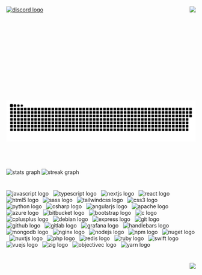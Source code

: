 <div align="left">
</div>

###

<img align="right" height="250" src="https://i.imgur.com/bS4wvvY.gif"  />

  <a href="https://discordapp.com/users/315806345376825344" target="_blank">
    <img src="https://img.shields.io/static/v1?message=Discord&logo=discord&label=&color=7289DA&logoColor=white&labelColor=&style=for-the-badge" height="35" alt="discord logo"  />
  </a>

###

<img src="https://raw.githubusercontent.com/necm1/necm1/output/snake.svg" alt="Snake animation" />

###

<br clear="both">

##

<div align="left">
  <img src="https://github-readme-stats.vercel.app/api?username=necm1&hide_title=true&hide_rank=true&show_icons=true&include_all_commits=true&count_private=true&disable_animations=false&theme=dark&locale=en&hide_border=false" height="150" alt="stats graph"  />
  <img src="https://streak-stats.demolab.com?user=necm1&locale=en&mode=weekly&theme=dark&hide_border=false&border_radius=5&date_format=M%20j%5B,%20Y%5D" height="150" alt="streak graph"  />
</div>

###

<br clear="both">

<div align="left">
  <img src="https://cdn.jsdelivr.net/gh/devicons/devicon/icons/javascript/javascript-original.svg" height="44" alt="javascript logo"  />
  <img width="4" />
  <img src="https://cdn.jsdelivr.net/gh/devicons/devicon/icons/typescript/typescript-original.svg" height="44" alt="typescript logo"  />
  <img width="4" />
  <img src="https://cdn.jsdelivr.net/gh/devicons/devicon/icons/nextjs/nextjs-original.svg" height="44" alt="nextjs logo"  />
  <img width="4" />
  <img src="https://cdn.jsdelivr.net/gh/devicons/devicon/icons/react/react-original.svg" height="44" alt="react logo"  />
  <img width="4" />
  <img src="https://cdn.jsdelivr.net/gh/devicons/devicon/icons/html5/html5-original.svg" height="44" alt="html5 logo"  />
  <img width="4" />
  <img src="https://cdn.jsdelivr.net/gh/devicons/devicon/icons/sass/sass-original.svg" height="44" alt="sass logo"  />
  <img width="4" />
  <img src="https://cdn.jsdelivr.net/gh/devicons/devicon/icons/tailwindcss/tailwindcss-original-wordmark.svg" height="44" alt="tailwindcss logo"  />
  <img width="4" />
  <img src="https://cdn.jsdelivr.net/gh/devicons/devicon/icons/css3/css3-original.svg" height="44" alt="css3 logo"  />
  <img width="4" />
  <img src="https://cdn.jsdelivr.net/gh/devicons/devicon/icons/python/python-original.svg" height="44" alt="python logo"  />
  <img width="4" />
  <img src="https://cdn.jsdelivr.net/gh/devicons/devicon/icons/csharp/csharp-original.svg" height="44" alt="csharp logo"  />
  <img width="4" />
  <img src="https://cdn.jsdelivr.net/gh/devicons/devicon/icons/angularjs/angularjs-original.svg" height="44" alt="angularjs logo"  />
  <img width="4" />
  <img src="https://cdn.jsdelivr.net/gh/devicons/devicon/icons/apache/apache-original.svg" height="44" alt="apache logo"  />
  <img width="4" />
  <img src="https://cdn.jsdelivr.net/gh/devicons/devicon/icons/azure/azure-original.svg" height="44" alt="azure logo"  />
  <img width="4" />
  <img src="https://cdn.jsdelivr.net/gh/devicons/devicon/icons/bitbucket/bitbucket-original.svg" height="44" alt="bitbucket logo"  />
  <img width="4" />
  <img src="https://cdn.jsdelivr.net/gh/devicons/devicon/icons/bootstrap/bootstrap-original.svg" height="44" alt="bootstrap logo"  />
  <img width="4" />
  <img src="https://cdn.jsdelivr.net/gh/devicons/devicon/icons/c/c-original.svg" height="44" alt="c logo"  />
  <img width="4" />
  <img src="https://cdn.jsdelivr.net/gh/devicons/devicon/icons/cplusplus/cplusplus-original.svg" height="44" alt="cplusplus logo"  />
  <img width="4" />
  <img src="https://cdn.jsdelivr.net/gh/devicons/devicon/icons/debian/debian-original.svg" height="44" alt="debian logo"  />
  <img width="4" />
  <img src="https://cdn.jsdelivr.net/gh/devicons/devicon/icons/express/express-original.svg" height="44" alt="express logo"  />
  <img width="4" />
  <img src="https://cdn.jsdelivr.net/gh/devicons/devicon/icons/git/git-original.svg" height="44" alt="git logo"  />
  <img width="4" />
  <img src="https://cdn.jsdelivr.net/gh/devicons/devicon/icons/github/github-original.svg" height="44" alt="github logo"  />
  <img width="4" />
  <img src="https://cdn.jsdelivr.net/gh/devicons/devicon/icons/gitlab/gitlab-original.svg" height="44" alt="gitlab logo"  />
  <img width="4" />
  <img src="https://cdn.jsdelivr.net/gh/devicons/devicon/icons/grafana/grafana-original.svg" height="44" alt="grafana logo"  />
  <img width="4" />
  <img src="https://cdn.jsdelivr.net/gh/devicons/devicon/icons/handlebars/handlebars-original.svg" height="44" alt="handlebars logo"  />
  <img width="4" />
  <img src="https://cdn.jsdelivr.net/gh/devicons/devicon/icons/mongodb/mongodb-original.svg" height="44" alt="mongodb logo"  />
  <img width="4" />
  <img src="https://cdn.jsdelivr.net/gh/devicons/devicon/icons/nginx/nginx-original.svg" height="44" alt="nginx logo"  />
  <img width="4" />
  <img src="https://cdn.jsdelivr.net/gh/devicons/devicon/icons/nodejs/nodejs-original.svg" height="44" alt="nodejs logo"  />
  <img width="4" />
  <img src="https://cdn.jsdelivr.net/gh/devicons/devicon/icons/npm/npm-original-wordmark.svg" height="44" alt="npm logo"  />
  <img width="4" />
  <img src="https://cdn.jsdelivr.net/gh/devicons/devicon/icons/nuget/nuget-original.svg" height="44" alt="nuget logo"  />
  <img width="4" />
  <img src="https://cdn.jsdelivr.net/gh/devicons/devicon/icons/nuxtjs/nuxtjs-original.svg" height="44" alt="nuxtjs logo"  />
  <img width="4" />
  <img src="https://cdn.jsdelivr.net/gh/devicons/devicon/icons/php/php-original.svg" height="44" alt="php logo"  />
  <img width="4" />
  <img src="https://cdn.jsdelivr.net/gh/devicons/devicon/icons/redis/redis-original.svg" height="44" alt="redis logo"  />
  <img width="4" />
  <img src="https://cdn.jsdelivr.net/gh/devicons/devicon/icons/ruby/ruby-original.svg" height="44" alt="ruby logo"  />
  <img width="4" />
  <img src="https://cdn.jsdelivr.net/gh/devicons/devicon/icons/swift/swift-original.svg" height="44" alt="swift logo"  />
  <img width="4" />
  <img src="https://cdn.jsdelivr.net/gh/devicons/devicon/icons/vuejs/vuejs-original.svg" height="44" alt="vuejs logo"  />
  <img width="4" />
  <img src="https://cdn.jsdelivr.net/gh/devicons/devicon/icons/zig/zig-original.svg" height="44" alt="zig logo"  />
  <img width="4" />
  <img src="https://cdn.jsdelivr.net/gh/devicons/devicon/icons/objectivec/objectivec-plain.svg" height="44" alt="objectivec logo"  />
  <img width="4" />
  <img src="https://cdn.jsdelivr.net/gh/devicons/devicon/icons/yarn/yarn-original.svg" height="44" alt="yarn logo"  />
</div>

###

<br clear="both">

<img align="right" src="https://visitor-badge.laobi.icu/badge?page_id=necm1.necm1&left_color=black&right_color=darkgray"  />

###
